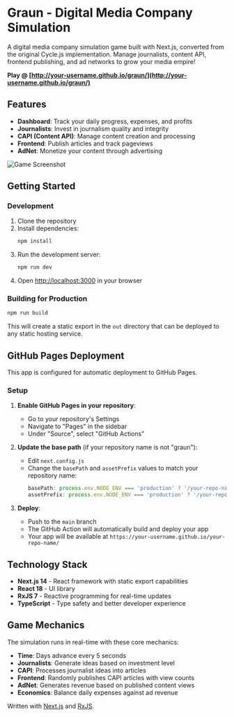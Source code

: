 # Graun - Digital Media Company Simulation

A digital media company simulation game built with Next.js, converted from the original Cycle.js implementation. Manage journalists, content API, frontend publishing, and ad networks to grow your media empire!

**Play @ [http://your-username.github.io/graun/](http://your-username.github.io/graun/)**

## Features

- **Dashboard**: Track your daily progress, expenses, and profits
- **Journalists**: Invest in journalism quality and integrity  
- **CAPI (Content API)**: Manage content creation and processing
- **Frontend**: Publish articles and track pageviews
- **AdNet**: Monetize your content through advertising

![Game Screenshot](https://cloud.githubusercontent.com/assets/953792/11246084/0d94cec0-8e0e-11e5-888d-c3b970535c6d.png)

## Getting Started

### Development

1. Clone the repository
2. Install dependencies:
   ```bash
   npm install
   ```
3. Run the development server:
   ```bash
   npm run dev
   ```
4. Open [http://localhost:3000](http://localhost:3000) in your browser

### Building for Production

```bash
npm run build
```

This will create a static export in the `out` directory that can be deployed to any static hosting service.

## GitHub Pages Deployment

This app is configured for automatic deployment to GitHub Pages.

### Setup

1. **Enable GitHub Pages in your repository**:
   - Go to your repository's Settings
   - Navigate to "Pages" in the sidebar  
   - Under "Source", select "GitHub Actions"

2. **Update the base path** (if your repository name is not "graun"):
   - Edit `next.config.js`
   - Change the `basePath` and `assetPrefix` values to match your repository name:
     ```javascript
     basePath: process.env.NODE_ENV === 'production' ? '/your-repo-name' : '',
     assetPrefix: process.env.NODE_ENV === 'production' ? '/your-repo-name/' : '',
     ```

3. **Deploy**:
   - Push to the `main` branch
   - The GitHub Action will automatically build and deploy your app
   - Your app will be available at `https://your-username.github.io/your-repo-name/`

## Technology Stack

- **Next.js 14** - React framework with static export capabilities
- **React 18** - UI library  
- **RxJS 7** - Reactive programming for real-time updates
- **TypeScript** - Type safety and better developer experience

## Game Mechanics

The simulation runs in real-time with these core mechanics:

- **Time**: Days advance every 5 seconds
- **Journalists**: Generate ideas based on investment level
- **CAPI**: Processes journalist ideas into articles
- **Frontend**: Randomly publishes CAPI articles with view counts
- **AdNet**: Generates revenue based on published content views
- **Economics**: Balance daily expenses against ad revenue

Written with [Next.js](https://nextjs.org/) and [RxJS](https://rxjs.dev/).
```
